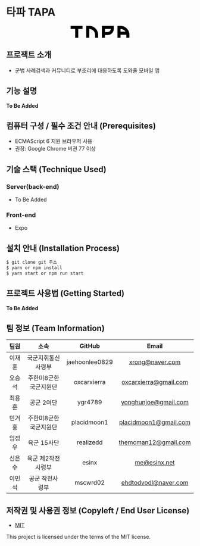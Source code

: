 # 타파 TAPA

<center>
<svg width="158" height="32" viewBox="0 0 158 32" fill="none" xmlns="http://www.w3.org/2000/svg">
<path fill-rule="evenodd" clip-rule="evenodd" d="M32 0H0V8.20513H12.3077V32H20.5128V8.20513H32V0Z" fill="black"/>
<path fill-rule="evenodd" clip-rule="evenodd" d="M42 0H50.2051C53.3299 0 56.4241 0.615472 59.311 1.81128C62.198 3.00708 64.8211 4.7598 67.0306 6.96936C69.2402 9.17891 70.9929 11.802 72.1887 14.689C73.3845 17.5759 74 20.6701 74 23.7949V32H65.7949V23.7949C65.7949 21.7476 65.3916 19.7204 64.6082 17.8289C64.286 17.051 63.902 16.3024 63.4609 15.5897C62.8295 14.5697 62.081 13.6235 61.2287 12.7713C59.7811 11.3236 58.0625 10.1753 56.1711 9.39183C54.2796 8.60837 52.2524 8.20513 50.2051 8.20513V15.5897V23.7949V32H42V0Z" fill="black"/>
<path fill-rule="evenodd" clip-rule="evenodd" d="M92.2051 0H84V32H92.2051V24.6154H99.5897C101.745 24.6154 103.879 24.1909 105.87 23.3662C107.861 22.5415 109.67 21.3328 111.194 19.8089C112.717 18.2851 113.926 16.476 114.751 14.4851C115.576 12.4941 116 10.3602 116 8.20513V0H107.795H92.2051ZM92.2051 8.20513H99.5897H107.795C107.795 9.28264 107.583 10.3496 107.17 11.3451C106.758 12.3406 106.154 13.2451 105.392 14.007C104.63 14.7689 103.725 15.3733 102.73 15.7857C101.734 16.198 100.667 16.4103 99.5897 16.4103H92.2051V8.20513Z" fill="black"/>
<path fill-rule="evenodd" clip-rule="evenodd" d="M134.205 0H126V32H134.205V23.7949L149.795 23.7949V32H158V23.7949C158 20.6701 157.385 17.5759 156.189 14.689C154.993 11.802 153.24 9.17891 151.031 6.96936C148.821 4.7598 146.198 3.00708 143.311 1.81128C140.424 0.615472 137.33 0 134.205 0ZM145.229 12.7713C146.081 13.6235 146.83 14.5697 147.461 15.5897H134.205V8.20513C136.252 8.20513 138.28 8.60837 140.171 9.39183C142.062 10.1753 143.781 11.3236 145.229 12.7713Z" fill="black"/>
</svg>
</center>

## 프로잭트 소개

- 군법 사례검색과 커뮤니티로 부조리에 대응하도록 도와줄 모바일 앱

## 기능 설명

**To Be Added**

## 컴퓨터 구성 / 필수 조건 안내 (Prerequisites)

- ECMAScript 6 지원 브라우저 사용
- 권장: Google Chrome 버젼 77 이상

## 기술 스택 (Technique Used)

### Server(back-end)

- To Be Added

### Front-end

- Expo

## 설치 안내 (Installation Process)

```bash
$ git clone git 주소
$ yarn or npm install
$ yarn start or npm run start
```

## 프로젝트 사용법 (Getting Started)

**To Be Added**

## 팀 정보 (Team Information)

|  팀원  |         소속          |     GitHub     |         Email         |
| :----: | :-------------------: | :------------: | :-------------------: |
| 이재훈 |  국군지휘통신사령부   | jaehoonlee0829 |    xrong@naver.com    |
| 오승석 | 주한미8군한국군지원단 |  oxcarxierra   | oxcarxierra@gmail.com |
| 최용훈 |      공군 2여단       |    ygr4789     | yonghunjoe@gmail.com  |
| 민거홍 | 주한미8군한국군지원단 |  placidmoon1   | placidmoon1@gmail.com |
| 임정우 |      육군 15사단      |   realizedd    | themcman12@gmail.com  |
| 신은수 |  육군 제2작전사령부   |     esinx      |     me@esinx.net      |
| 이민석 |    공군 작전사령부    |    mscwrd02    | ehdtodvodl@naver.com  |

## 저작권 및 사용권 정보 (Copyleft / End User License)

- [MIT](https://github.com/osam2020-WEB/Sample-ProjectName-TeamName/blob/master/license.md)

This project is licensed under the terms of the MIT license.
